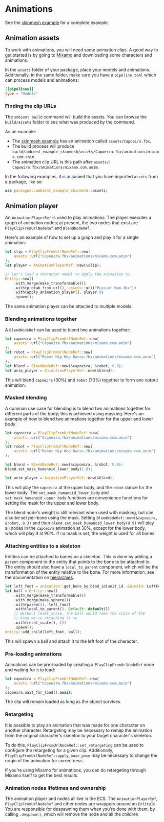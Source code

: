 # Animations

See the [skinmesh example](https://github.com/AmbientRun/Ambient/tree/main/guest/rust/examples/basics/skinmesh) for a complete example.

## Animation assets

To work with animations, you will need some animation clips. A good way to get started is
by going to [Mixamo](https://www.mixamo.com/#/) and downloading some characters and animations.

In the `assets` folder of your package, place your models and animations. Additionally, in the same folder,
make sure you have a `pipeline.toml` which can process models and animations:

```toml
[[pipelines]]
type = "Models"
```

### Finding the clip URLs

The `ambient build` command will build the assets. You can browse the `build/assets` folder to see what
was produced by the command.

As an example:

- The [skinmesh example](https://github.com/AmbientRun/Ambient/tree/main/guest/rust/examples/basics/skinmesh)
  has an animation called `assets/Capoeira.fbx`.
- The build process will produce `build/ambient_example_skinmesh/assets/Capoeira.fbx/animations/mixamo.com.anim`.
- The animation clip URL is this path after `assets/`: `Capoeira.fbx/animations/mixamo.com.anim`.

In the following examples, it is assumed that you have imported `assets` from a package, like so:

```rust
use packages::ambient_example_skinmesh::assets;
```

## Animation player

An `AnimationPlayerRef` is used to play animations. The player executes a graph of animation nodes; at present,
the two nodes that exist are `PlayClipFromUrlNodeRef` and `BlendNodeRef`.

Here's an example of how to set up a graph and play it for a single animation:

```rust
let clip = PlayClipFromUrlNodeRef::new(
    assets::url("Capoeira.fbx/animations/mixamo.com.anim")
);
let player = AnimationPlayerRef::new(&clip);

// Let's load a character model to apply the animation to.
Entity::new()
    .with_merge(make_transformable())
    .with(prefab_from_url(), assets::url("Peasant Man.fbx"))
    .with(apply_animation_player(), player.0)
    .spawn();
```

The same animation player can be attached to multiple models.

### Blending animations together

A `BlendNodeRef` can be used to blend two animations together:

```rust
let capoeira = PlayClipFromUrlNodeRef::new(
    assets::url("Capoeira.fbx/animations/mixamo.com.anim")
);
let robot = PlayClipFromUrlNodeRef::new(
    assets::url("Robot Hip Hop Dance.fbx/animations/mixamo.com.anim")
);
let blend = BlendNodeRef::new(&capoeira, &robot, 0.3);
let anim_player = AnimationPlayerRef::new(&blend);
```

This will blend `capoeira` (30%) and `robot` (70%) together to form one output animation.

### Masked blending

A common use case for blending is to blend two animations together for different parts of the body;
this is achieved using masking. Here's an example of how to blend two animations together for the upper and lower
body:

```rust
let capoeira = PlayClipFromUrlNodeRef::new(
    assets::url("Capoeira.fbx/animations/mixamo.com.anim")
);
let robot = PlayClipFromUrlNodeRef::new(
    assets::url("Robot Hip Hop Dance.fbx/animations/mixamo.com.anim")
);

let blend = BlendNodeRef::new(&capoeira, &robot, 0.0);
blend.set_mask_humanoid_lower_body(1.0);

let anim_player = AnimationPlayerRef::new(&blend);
```

This will play the `capoeira` at the upper body, and the `robot` dance for the lower body.
The `set_mask_humanoid_lower_body` and `set_mask_humanoid_upper_body` functions are convenience
functions for setting the mask for the upper and lower body.

The blend node's weight is still relevant when used with masking, but can also be set per-bone using the mask.
Setting `BlendNodeRef::new(&capoeira, &robot, 0.3)` and then `blend.set_mask_humanoid_lower_body(0.9)` will play all
nodes in the `capoeira` animation at 30%, except for the lower body, which will play it at 90%. If no mask is set,
the weight is used for all bones.

### Attaching entities to a skeleton

Entities can be attached to bones on a skeleton. This is done by adding a `parent` component to the entity that
points to the bone to be attached to. The entity should also have a `local_to_parent` component, which will be
the transformation of the entity relative to the bone. For more information, see the documentation on [hierarchies](hierarchies.md).

```rust
let left_foot = animation::get_bone_by_bind_id(unit_id, &BindId::LeftFoot).unwrap();
let ball = Entity::new()
    .with_merge(make_transformable())
    .with_merge(make_sphere())
    .with(parent(), left_foot)
    .with(local_to_parent(), Default::default())
    // Without reset_scale, the ball would take the scale of the
    // bone we're attaching it to
    .with(reset_scale(), ())
    .spawn();
entity::add_child(left_foot, ball);
```

This will spawn a ball and attach it to the left foot of the character.

### Pre-loading animations

Animations can be pre-loaded by creating a `PlayClipFromUrlNodeRef` node and waiting for it to load:

```rust
let capoeira = PlayClipFromUrlNodeRef::new(
    assets::url("Capoeira.fbx/animations/mixamo.com.anim")
);
capoeira.wait_for_load().await;
```

The clip will remain loaded as long as the object survives.

### Retargeting

It is possible to play an animation that was made for one character on another character.
Retargeting may be necessary to remap the animation from the original character's skeleton to your target
character's skeleton.

To do this, `PlayClipFromUrlNodeRef::set_retargeting` can be used to configure the retargeting for a given clip.
Additionally, `PlayClipFromUrlNodeRef::apply_base_pose` may be necessary to change the origin of the animation
for correctness.

If you're using Mixamo for animations, you can do retargeting through Mixamo itself to get the best results.

### Animation nodes lifetimes and ownership

The animation player and nodes all live in the ECS. The `AnimationPlayerRef`, `PlayClipFromUrlNodeRef` and other nodes
are wrappers around an `EntityId`. You are responsible for despawning them when you're done with them, by calling
`.despawn()`, which will remove the node and all the children.
